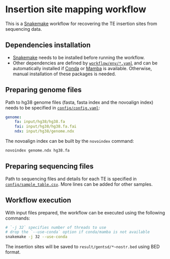 # Insertion site mapping workflow

This is a [Snakemake](https://github.com/snakemake/snakemake) workflow for recovering the TE insertion sites from sequencing data.

## Dependencies installation

- [Snakemake](https://github.com/snakemake/snakemake) needs to be installed before running the workflow.
- Other dependencies are defined by [`workflow/env/*.yaml`](workflow/env/) and can be automatically installed if [Conda](https://github.com/conda/conda) or [Mamba](https://github.com/mamba-org/mamba) is available. Otherwise, manual installation of these packages is needed. 

## Preparing genome files

Path to hg38 genome files (fasta, fasta index and the novoalign index) needs to be specified in [`config/config.yaml`](config/config.yaml):

```yaml
genome:
    fa: input/hg38/hg38.fa
    fai: input/hg38/hg38.fa.fai
    ndx: input/hg38/genome.ndx
```

The novoalign index can be built by the `novoindex` command:

```bash
novoindex genome.ndx hg38.fa
```

## Preparing sequencing files

Path to sequencing files and details for each TE is specified in [`config/sample_table.csv`](config/sample_table.csv). More lines can be added for other samples.

## Workflow execution

With input files prepared, the workflow can be executed using the following commands:

```bash
# `-j 32` specifies number of threads to use
# drop the `--use-conda` option if conda/mamba is not available
snakemake -j 32 --use-conda
```

The insertion sites will be saved to `result/gentsd/*~nostr.bed` using BED format.
